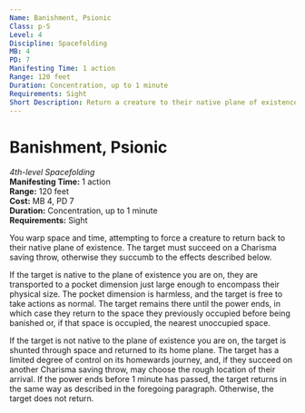 ```yaml
---
Name: Banishment, Psionic
Class: p-S
Level: 4
Discipline: Spacefolding
MB: 4
PD: 7
Manifesting Time: 1 action
Range: 120 feet
Duration: Concentration, up to 1 minute
Requirements: Sight
Short Description: Return a creature to their native plane of existence or a demiplane
---
```

# Banishment, Psionic
*4th-level Spacefolding*\
**Manifesting Time:** 1 action\
**Range:** 120 feet\
**Cost:** MB 4, PD 7\
**Duration:** Concentration, up to 1 minute\
**Requirements:** Sight

You warp space and time,
attempting to force a creature to return back to their
native plane of existence.
The target must succeed on a Charisma saving throw,
otherwise they succumb to the effects described below.

If the target is native to the plane of existence you are on,
they are transported to a pocket dimension just large enough
to encompass their physical size.
The pocket dimension is harmless,
and the target is free to take actions as normal.
The target remains there until the power ends,
in which case they return to the space they previously occupied
before being banished or, if that space is occupied,
the nearest unoccupied space.

If the target is not native to the plane of existence you are on,
the target is shunted through space and returned to its home plane.
The target has a limited degree of control on its homewards journey,
and, if they succeed on another Charisma saving throw,
may choose the rough location of their arrival.
If the power ends before 1 minute has passed,
the target returns in the same way as described in the foregoing paragraph.
Otherwise,
the target does not return.
